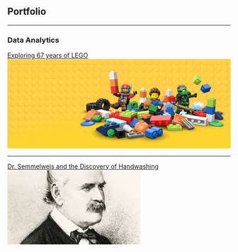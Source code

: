 ## Portfolio

---

### Data Analytics  

[Exploring 67 years of LEGO](/notebook.ipynb)
<img src="images/lego-bricks.jpeg?raw=true"/>

---
[Dr. Semmelweis and the Discovery of Handwashing](/handwashing.ipynb)
<img src="images/dr semmelweis.jpg?raw=true"/>



